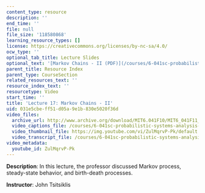 ```yaml
---
content_type: resource
description: ''
end_time: ''
file: null
file_size: '118580868'
learning_resource_types: []
license: https://creativecommons.org/licenses/by-nc-sa/4.0/
ocw_type: ''
optional_tab_title: Lecture Slides
optional_text: '[Markov Chains - II (PDF)](/courses/6-041sc-probabilistic-systems-analysis-and-applied-probability-fall-2013/resources/mit6_041scf13_l17)'
parent_title: Resource Index
parent_type: CourseSection
related_resources_text: ''
resource_index_text: ''
resourcetype: Video
start_time: ''
title: 'Lecture 17: Markov Chains - II'
uid: 031e5cbe-ff51-d05a-9e1b-830e5020f36d
video_files:
  archive_url: http://www.archive.org/download/MIT6.041F10/MIT6_041F11_lec17_300k.mp4
  video_captions_file: /courses/6-041sc-probabilistic-systems-analysis-and-applied-probability-fall-2013/ZulMqrvP-Pk_captions.webvtt
  video_thumbnail_file: https://img.youtube.com/vi/ZulMqrvP-Pk/default.jpg
  video_transcript_file: /courses/6-041sc-probabilistic-systems-analysis-and-applied-probability-fall-2013/ZulMqrvP-Pk_transcript.pdf
video_metadata:
  youtube_id: ZulMqrvP-Pk
---
```


**Description**: In this lecture, the professor discussed Markov process, steady-state behavior, and birth-death processes.

**Instructor**: John Tsitsiklis

